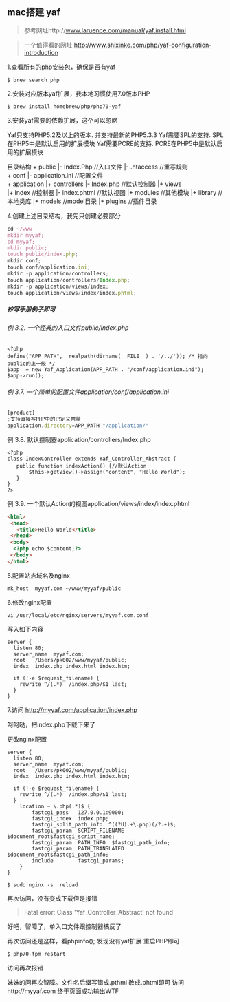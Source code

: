## mac搭建 yaf  


>参考网址http://www.laruence.com/manual/yaf.install.html

>一个值得看的网址
http://www.shixinke.com/php/yaf-configuration-introduction

1.查看所有的php安装包，确保是否有yaf 

    $ brew search php 
2.安装对应版本yaf扩展，我本地习惯使用7.0版本PHP

    $ brew install homebrew/php/php70-yaf
3.安装yaf需要的依赖扩展，这个可以忽略

Yaf只支持PHP5.2及以上的版本. 并支持最新的PHP5.3.3
Yaf需要SPL的支持. SPL在PHP5中是默认启用的扩展模块
Yaf需要PCRE的支持. PCRE在PHP5中是默认启用的扩展模块

目录结构
	+ public
	  |- Index.Php //入口文件
	  |- .htaccess //重写规则    
	+ conf
	  |- application.ini //配置文件   
	+ application
	  |+ controllers
		 |- Index.php //默认控制器
	  |+ views    
		 |+ index   //控制器
		 |- index.phtml //默认视图
	  |+ modules //其他模块
	  |+ library //本地类库
	  |+ models  //model目录
	  |+ plugins //插件目录


4.创建上述目录结构，我先只创建必要部分
```js
cd ~/www
mkdir myyaf;
cd myyaf;
mkdir public;
touch public/index.php;
mkdir conf;
touch conf/application.ini;
mkdir -p application/controllers;
touch application/controllers/Index.php;
mkdir -p application/views/index;
touch application/views/index/index.phtml;
```


##### 抄写手册例子即可
###### 例 3.2. 一个经典的入口文件public/index.php
    <?php
    define("APP_PATH",  realpath(dirname(__FILE__) . '/../')); /* 指向    public的上一级 */
    $app  = new Yaf_Application(APP_PATH . "/conf/application.ini");
    $app->run();

###### 例 3.7. 一个简单的配置文件application/conf/application.ini
```js
[product]
;支持直接写PHP中的已定义常量
application.directory=APP_PATH "/application/" 
```


例 3.8. 默认控制器application/controllers/Index.php

    <?php
    class IndexController extends Yaf_Controller_Abstract {
       public function indexAction() {//默认Action
           $this->getView()->assign("content", "Hello World");
       }
    }
    ?>

例 3.9. 一个默认Action的视图application/views/index/index.phtml
```html
<html>
 <head>
   <title>Hello World</title>
 </head>
 <body>
  <?php echo $content;?>
 </body>
</html>
```


5.配置站点域名及nginx

    mk_host  myyaf.com ~/www/myyaf/public 

6.修改nginx配置

    vi /usr/local/etc/nginx/servers/myyaf.com.conf

写入如下内容
```shell
server {
  listen 80;
  server_name  myyaf.com;
  root   /Users/pk002/www/myyaf/public;
  index  index.php index.html index.htm;

  if (!-e $request_filename) {
    rewrite ^/(.*)  /index.php/$1 last;
  }
}
```
7.访问
http://myyaf.com/application/index.php

呵呵哒，把index.php下载下来了

更改nginx配置

```shell
server {
  listen 80;
  server_name  myyaf.com;
  root   /Users/pk002/www/myyaf/public;
  index  index.php index.html index.htm;

  if (!-e $request_filename) {
    rewrite ^/(.*)  /index.php/$1 last;
  }
    location ~ \.php(.*)$ {
        fastcgi_pass   127.0.0.1:9000;
        fastcgi_index  index.php;
        fastcgi_split_path_info  ^((?U).+\.php)(/?.+)$;
        fastcgi_param  SCRIPT_FILENAME  $document_root$fastcgi_script_name;
        fastcgi_param  PATH_INFO  $fastcgi_path_info;
        fastcgi_param  PATH_TRANSLATED  $document_root$fastcgi_path_info;
        include        fastcgi_params;
    }
}
```

    $ sudo nginx -s  reload


再次访问，没有变成下载但是报错 

>Fatal error: Class 'Yaf_Controller_Abstract' not found

好吧，智障了，单入口文件跟控制器搞反了

再次访问还是这样，看phpinfo();
发现没有yaf扩展
重启PHP即可

    $ php70-fpm restart


访问再次报错

妹妹的问再次智障。文件名后缀写错成.pthml 改成.phtml即可
访问http://myyaf.com
终于页面成功输出WTF
